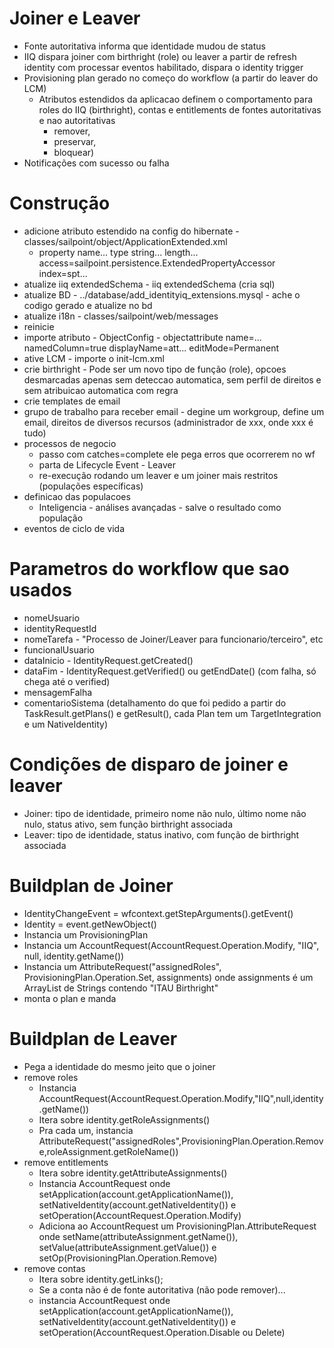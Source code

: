 # Joiner e Leaver
   
   * Fonte autoritativa informa que identidade mudou de status
   * IIQ dispara joiner com birthright (role) ou leaver a partir de refresh identity com processar eventos habilitado, dispara o identity trigger
   * Provisioning plan gerado no começo do workflow (a partir do leaver do LCM)
     * Atributos estendidos da aplicacao definem o comportamento para roles do IIQ (birthright), contas e entitlements de fontes autoritativas e nao autoritativas 
       * remover, 
       * preservar, 
       * bloquear) 
   * Notificações com sucesso ou falha
   
# Construção
   
   * adicione atributo estendido na config do hibernate - classes/sailpoint/object/ApplicationExtended.xml
     * property name... type string... length... access=sailpoint.persistence.ExtendedPropertyAccessor index=spt... 
   * atualize iiq extendedSchema - iiq extendedSchema (cria sql)
   * atualize BD - ../database/add_identityiq_extensions.mysql - ache o codigo gerado e atualize no bd
   * atualize i18n - classes/sailpoint/web/messages
   * reinicie
   * importe atributo - ObjectConfig - objectattribute name=... namedColumn=true displayName=att... editMode=Permanent
   * ative LCM - importe o init-lcm.xml
   * crie birthright - Pode ser um novo tipo de função (role), opcoes desmarcadas apenas sem deteccao automatica, sem perfil de direitos e sem atribuicao automatica com regra
   * crie templates de email
   * grupo de trabalho para receber email - degine um workgroup, define um email, direitos de diversos recursos (administrador de xxx, onde xxx é tudo)
   * processos de negocio
     * passo com catches=complete ele pega erros que ocorrerem no wf
     * parta de Lifecycle Event - Leaver
     * re-execução rodando um leaver e um joiner mais restritos (populações específicas)
   * definicao das populacoes
     * Inteligencia - análises avançadas - salve o resultado como população
   * eventos de ciclo de vida

# Parametros do workflow que sao usados 

   * nomeUsuario
   * identityRequestId
   * nomeTarefa - "Processo de Joiner/Leaver para funcionario/terceiro", etc
   * funcionalUsuario
   * dataInicio - IdentityRequest.getCreated()
   * dataFim - IdentityRequest.getVerified() ou getEndDate() (com falha, só chega até o verified)
   * mensagemFalha
   * comentarioSistema (detalhamento do que foi pedido a partir do TaskResult.getPlans() e getResult(), cada Plan tem um TargetIntegration e um NativeIdentity)

# Condições de disparo de joiner e leaver
   * Joiner: tipo de identidade, primeiro nome não nulo, último nome não nulo, status ativo, sem função birthright associada
   * Leaver: tipo de identidade, status inativo, com função de birthright associada

# Buildplan de Joiner
   * IdentityChangeEvent = wfcontext.getStepArguments().getEvent()
   * Identity = event.getNewObject()
   * Instancia um ProvisioningPlan
   * Instancia um AccountRequest(AccountRequest.Operation.Modify, "IIQ", null, identity.getName())
   * Instancia um AttributeRequest("assignedRoles", ProvisioningPlan.Operation.Set, assignments) onde assignments é um ArrayList de Strings contendo "ITAU Birthright"
   * monta o plan e manda

# Buildplan de Leaver
   * Pega a identidade do mesmo jeito que o joiner
   * remove roles
     * Instancia AccountRequest(AccountRequest.Operation.Modify,"IIQ",null,identity.getName())
     * Itera sobre identity.getRoleAssignments()
     * Pra cada um, instancia AttributeRequest("assignedRoles",ProvisioningPlan.Operation.Remove,roleAssignment.getRoleName())
   * remove entitlements
     * Itera sobre identity.getAttributeAssignments()
     * Instancia AccountRequest onde setApplication(account.getApplicationName()), setNativeIdentity(account.getNativeIdentity()) e setOperation(AccountRequest.Operation.Modify)
     * Adiciona ao AccountRequest um ProvisioningPlan.AttributeRequest onde setName(attributeAssignment.getName()), setValue(attributeAssignment.getValue()) e setOp(ProvisioningPlan.Operation.Remove)
   * remove contas
     * Itera sobre identity.getLinks();
     * Se a conta não é de fonte autoritativa (não pode remover)...
     * instancia AccountRequest onde setApplication(account.getApplicationName()), setNativeIdentity(account.getNativeIdentity()) e setOperation(AccountRequest.Operation.Disable ou Delete)

